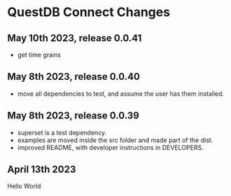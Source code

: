 # QuestDB Connect Changes

## May 10th 2023, release 0.0.41

- get time grains

## May 8th 2023, release 0.0.40

- move all dependencies to test, and assume the user has them installed.

## May 8th 2023, release 0.0.39

- superset is a test dependency.
- examples are moved inside the src folder and made part of the dist.
- improved README, with developer instructions in DEVELOPERS.

## April 13th 2023

Hello World